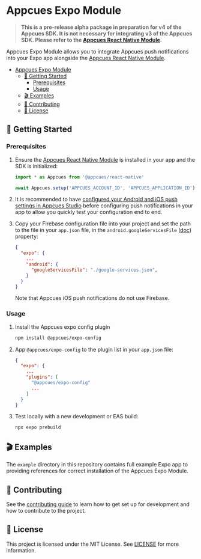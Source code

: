 # Appcues Expo Module

> **This is a pre-release alpha package in preparation for v4 of the Appcues SDK. It is not necessary for integrating v3 of the Appcues SDK. Please refer to the [Appcues React Native Module](https://github.com/appcues/appcues-react-native-module).**

Appcues Expo Module allows you to integrate Appcues push notifications into your Expo app alongside the [Appcues React Native Module](https://github.com/appcues/appcues-react-native-module).

- [Appcues Expo Module](#appcues-expo-module)
  - [🚀 Getting Started](#-getting-started)
    - [Prerequisites](#prerequisites)
    - [Usage](#usage)
  - [🎬 Examples](#-examples)
  - [👷 Contributing](#-contributing)
  - [📄 License](#-license)

## 🚀 Getting Started

### Prerequisites

1. Ensure the [Appcues React Native Module](https://github.com/appcues/appcues-react-native-module) is installed in your app and the SDK is initialized:
    ```js
    import * as Appcues from '@appcues/react-native'

    await Appcues.setup('APPCUES_ACCOUNT_ID', 'APPCUES_APPLICATION_ID')
    ```

2. It is recommended to have [configured your Android and iOS push settings in Appcues Studio](https://docs.appcues.com/en_US/push-notifications/push-notification-settings) before configuring push notifications in your app to allow you quickly test your configuration end to end.

3. Copy your Firebase configuration file into your project and set the path to the file in your `app.json` file, in the `android.googleServicesFile` ([doc](https://docs.expo.dev/versions/latest/config/app/#googleservicesfile-1)) property:
    ```json
    {
      "expo": {
        ...
        "android": {
          "googleServicesFile": "./google-services.json",
        }
      }
    }
    ```
    Note that Appcues iOS push notifications do not use Firebase.

### Usage

1. Install the Appcues expo config plugin
   ```sh
   npm install @appcues/expo-config
   ```
2. App `@appcues/expo-config` to the plugin list in your `app.json` file:
   ```json
   {
     "expo": {
       ...
       "plugins": [
         "@appcues/expo-config"
         ...
       ]
     }
   }
   ```
3. Test locally with a new development or EAS build:
     ```sh
     npx expo prebuild
     ```

## 🎬 Examples

The `example` directory in this repository contains full example Expo app to providing references for correct installation of the Appcues Expo Module.

## 👷 Contributing

See the [contributing guide](https://github.com/appcues/appcues-expo-module/blob/main/CONTRIBUTING.md) to learn how to get set up for development and how to contribute to the project.

## 📄 License

This project is licensed under the MIT License. See [LICENSE](https://github.com/appcues/appcues-expo-module/blob/main/LICENSE) for more information.
